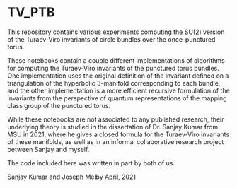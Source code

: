 # TV_PTB
This repository contains various experiments computing the SU(2) version of the Turaev-Viro
invariants of circle bundles over the once-punctured torus.

These notebooks contain a couple different implementations of algorithms for computing the
Turaev-Viro invariants of the punctured torus bundles. One implementation uses the original
definition of the invariant defined on a triangulation of the hyperbolic 3-manifold corresponding to
each bundle, and the other implementation is a more efficient recursive formulation of the
invariants from the perspective of quantum representations of the mapping class group of the
punctured torus. 

While these notebooks are not associated to any published research, their underlying theory is
studied in the dissertation of Dr. Sanjay Kumar from MSU in 2021, where he gives a closed formula
for the Turaev-Viro invariants of these manifolds, as well as in an informal collaborative research
project between Sanjay and myself.

The code included here was written in part by both of us.

Sanjay Kumar and Joseph Melby
April, 2021